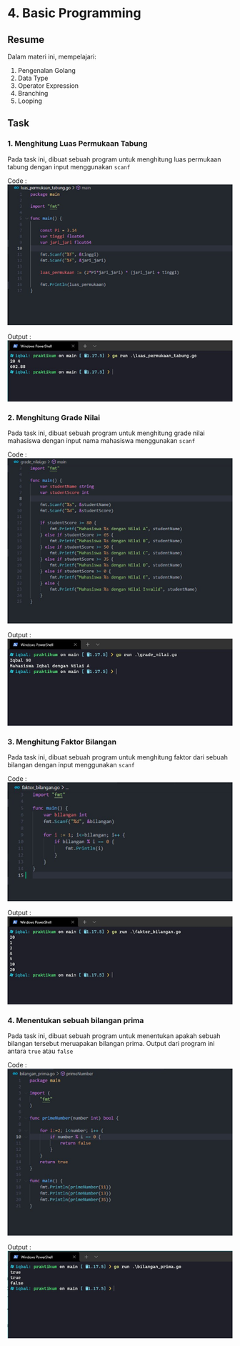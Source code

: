 # 4. Basic Programming

## Resume
Dalam materi ini, mempelajari:
1. Pengenalan Golang
2. Data Type
3. Operator Expression
4. Branching
5. Looping

## Task
### 1. Menghitung Luas Permukaan Tabung
Pada task ini, dibuat sebuah program untuk menghitung luas permukaan tabung dengan input menggunakan `scanf`  

Code :  
![luas-permukaan](./screenshots/luas_permukaan_tabung_code.jpg)  

Output :  
![luas-permukaan](./screenshots/luas_permukaan_tabung_hasil.jpg)  

### 2. Menghitung Grade Nilai
Pada task ini, dibuat sebuah program untuk menghitung grade nilai mahasiswa dengan input nama mahasiswa menggunakan `scanf`  

Code :  
![grade-nilai](./screenshots/grade_nilai_code.jpg) 

Output :  
![grade-nilai](./screenshots/grade_nilai_hasil.jpg)  

### 3. Menghitung Faktor Bilangan
Pada task ini, dibuat sebuah program untuk menghitung faktor dari sebuah bilangan dengan input menggunakan `scanf`  

Code :  
![faktor](./screenshots/faktor_bilangan_code.jpg) 

Output :  
![faktor](./screenshots/faktor_bilangan_hasil.jpg) 

### 4. Menentukan sebuah bilangan prima
Pada task ini, dibuat sebuah program untuk menentukan apakah sebuah bilangan tersebut meruapakan bilangan prima. Output dari program ini antara `true` atau `false`

Code :  
![prime](./screenshots/bilangan_prima_code.jpg) 

Output :  
![prime](./screenshots/bilangan_prima_hasil.jpg)   

